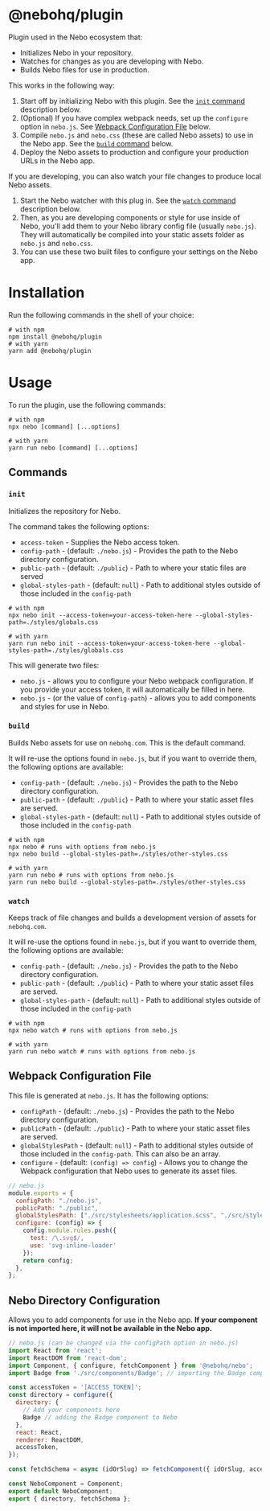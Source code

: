 # @nebohq/plugin

Plugin used in the Nebo ecosystem that:
- Initializes Nebo in your repository.
- Watches for changes as you are developing with Nebo.
- Builds Nebo files for use in production.

This works in the following way:
1. Start off by initializing Nebo with this plugin. See the [`init` command](#init) description below.
2. (Optional) If you have complex webpack needs, set up the `configure` option in `nebo.js`. See [Webpack Configuration File](#webpack-configuration-file) below.
3. Compile `nebo.js` and `nebo.css` (these are called Nebo assets) to use in the Nebo app. See the [`build` command](#build) below.
4. Deploy the Nebo assets to production and configure your production URLs in the Nebo app.

If you are developing, you can also watch your file changes to produce local Nebo assets.
1. Start the Nebo watcher with this plug in. See the [`watch` command](#watch) description below.
2. Then, as you are developing components or style for use inside of Nebo, you'll add them to your Nebo library config file (usually `nebo.js`). They will automatically be compiled into your static assets folder as `nebo.js` and `nebo.css`.
3. You can use these two built files to configure your settings on the Nebo app.

# Installation
Run the following commands in the shell of your choice:
```shell
# with npm
npm install @nebohq/plugin
# with yarn
yarn add @nebohq/plugin
```

# Usage
To run the plugin, use the following commands:

```shell
# with npm
npx nebo [command] [...options] 

# with yarn
yarn run nebo [command] [...options]
```

## Commands

### `init`
Initializes the repository for Nebo.

The command takes the following options:
- `access-token` - Supplies the Nebo access token.
- `config-path` - (default: `./nebo.js`) - Provides the path to the Nebo directory configuration.
- `public-path` - (default: `./public`) - Path to where your static files are served
- `global-styles-path` - (default: `null`) - Path to additional styles outside of those included in the `config-path`

```shell
# with npm
npx nebo init --access-token=your-access-token-here --global-styles-path=./styles/globals.css

# with yarn
yarn run nebo init --access-token=your-access-token-here --global-styles-path=./styles/globals.css
```

This will generate two files:
- `nebo.js` - allows you to configure your Nebo webpack configuration. If you provide your access token, it will automatically be filled in here.
- `nebo.js` - (or the value of `config-path`) - allows you to add components and styles for use in Nebo.

### `build`
Builds Nebo assets for use on `nebohq.com`. 
This is the default command.

It will re-use the options found in `nebo.js`, but if you want to override them, the following options are available:
- `config-path` - (default: `./nebo.js`) - Provides the path to the Nebo directory configuration.
- `public-path` - (default: `./public`) - Path to where your static asset files are served.
- `global-styles-path` - (default: `null`) - Path to additional styles outside of those included in the `config-path`

```shell
# with npm
npx nebo # runs with options from nebo.js
npx nebo build --global-styles-path=./styles/other-styles.css

# with yarn
yarn run nebo # runs with options from nebo.js
yarn run nebo build --global-styles-path=./styles/other-styles.css
```

### `watch`
Keeps track of file changes and builds a development version of assets for `nebohq.com`.

It will re-use the options found in `nebo.js`, but if you want to override them, the following options are available:
- `config-path` - (default: `./nebo.js`) - Provides the path to the Nebo directory configuration.
- `public-path` - (default: `./public`) - Path to where your static asset files are served.
- `global-styles-path` - (default: `null`) - Path to additional styles outside of those included in the `config-path`

```shell
# with npm
npx nebo watch # runs with options from nebo.js

# with yarn
yarn run nebo watch # runs with options from nebo.js
```

## Webpack Configuration File
This file is generated at `nebo.js`. It has the following options:
- `configPath` - (default: `./nebo.js`) - Provides the path to the Nebo directory configuration.
- `publicPath` - (default: `./public`) - Path to where your static asset files are served.
- `globalStylesPath` - (default: `null`) - Path to additional styles outside of those included in the `config-path`. This can also be an array.
- `configure` - (default: `(config) => config`) - Allows you to change the Webpack configuration that Nebo uses to generate its asset files. 

```js
// nebo.js
module.exports = {
  configPath: "./nebo.js",
  publicPath: "./public",
  globalStylesPath: ["./src/stylesheets/application.scss", "./src/stylesheets/globals.css"],
  configure: (config) => {
    config.module.rules.push({
      test: /\.svg$/,
      use: 'svg-inline-loader'
    });
    return config;
  },
};
```

## Nebo Directory Configuration
Allows you to add components for use in the Nebo app. **If your component is not imported here, it will not be available in the Nebo app.**

```js
// nebo.js (can be changed via the configPath option in nebo.js)
import React from 'react';
import ReactDOM from 'react-dom';
import Component, { configure, fetchComponent } from '@nebohq/nebo';
import Badge from './src/components/Badge'; // importing the Badge component

const accessToken = '[ACCESS_TOKEN]';
const directory = configure({
  directory: {
    // Add your components here
    Badge // adding the Badge component to Nebo
  },
  react: React,
  renderer: ReactDOM,
  accessToken,
});

const fetchSchema = async (idOrSlug) => fetchComponent({ idOrSlug, accessToken });

const NeboComponent = Component;
export default NeboComponent;
export { directory, fetchSchema };
```


